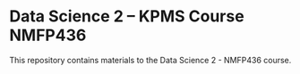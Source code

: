 # Data Science 2 – KPMS Course NMFP436
This repository contains materials to the Data Science 2 - NMFP436 course.
